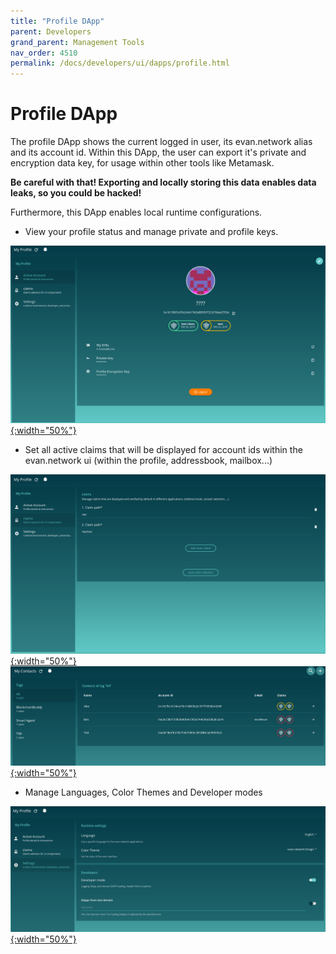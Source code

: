 ```yaml
---
title: "Profile DApp"
parent: Developers
grand_parent: Management Tools
nav_order: 4510
permalink: /docs/developers/ui/dapps/profile.html
---
```


# Profile DApp

The profile DApp shows the current logged in user, its evan.network alias and its account id. Within
this DApp, the user can export it's private and encryption data key, for usage within other tools
like Metamask.

**Be careful with that! Exporting and locally storing this data enables data leaks, so you could be hacked!**

Furthermore, this DApp enables local runtime configurations.

- View your profile status and manage private and profile keys.

[![Active Account](/docs/4000_developers/4500_management-tools/img/profile-1.png){:width="50%"}](/docs/4000_developers/4500_management-tools/img/profile-1.png)

- Set all active claims that will be displayed for account ids within the evan.network ui (within the profile, addressbook, mailbox...)

[![Claims Management](/docs/4000_developers/4500_management-tools/img/profile-2.png){:width="50%"}](/docs/4000_developers/4500_management-tools/img/profile-2.png)
[![Claims Management](/docs/4000_developers/4500_management-tools/img/profile-2.1.png){:width="50%"}](/docs/4000_developers/4500_management-tools/img/profile-2.1.png)

- Manage Languages, Color Themes and Developer modes

[![Settings](/docs/4000_developers/4500_management-tools/img/profile-3.png){:width="50%"}](/docs/4000_developers/4500_management-tools/img/profile-3.png)
